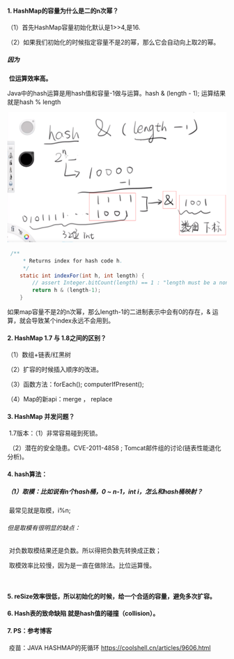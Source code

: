 #### 1. HashMap的容量为什么是二的n次幂？

（1）首先HashMap容量初始化默认是1>>4,是16.

（2）如果我们初始化的时候指定容量不是2的幂，那么它会自动向上取2的幂。

##### 因为

​	**位运算效率高。**

Java中的hash运算是用hash值和容量-1做与运算。hash & (length - 1); 运算结果就是hash % length

![1571382194526](HashMap源码学习.assets/1571382194526.png)

```java
 /**
     * Returns index for hash code h.
     */
    static int indexFor(int h, int length) {
        // assert Integer.bitCount(length) == 1 : "length must be a non-zero power of 2";
        return h & (length-1);
    }
```

如果map容量不是2的n次幂，那么length-1的二进制表示中会有0的存在，& 运算，就会导致某个index永远不会用到。

#### 2. HashMap 1.7 与 1.8之间的区别？

（1）数组+链表/红黑树

（2）扩容的时候插入顺序的改进。

（3）函数方法：forEach(); computerIfPresent();

（4）Map的新api：merge ， replace

#### 3. HashMap 并发问题？

​	1.7版本：（1）非常容易碰到死锁。

​					 （2）潜在的安全隐患。CVE-2011-4858 ; Tomcat邮件组的讨论(链表性能退化分析)。



#### 4. hash算法：

##### （1）取模：比如说有n个hash桶，0 ~ n-1，int i，怎么和hash桶映射？

​		 最常见就是取模，i%n;

###### 		但是取模有很明显的缺点： 

​			对负数取模结果还是负数。所以得把负数先转换成正数；

​			取模效率比较慢，因为是一直在做除法。比位运算慢。

​			

#### 5. reSize效率很低，所以初始化的时候，给一个合适的容量，避免多次扩容。

#### 6. Hash表的致命缺陷 就是hash值的碰撞（collision）。

#### 7. PS：参考博客

​	 疫苗：JAVA HASHMAP的死循环 https://coolshell.cn/articles/9606.html 

